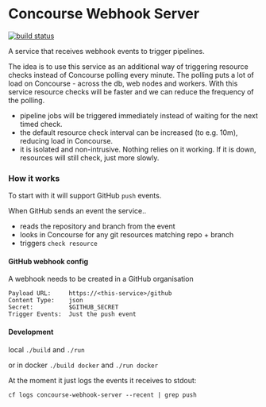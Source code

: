 # Concourse Webhook Server

<a href="https://concourse.halfpipe.io/teams/engineering-enablement/pipelines/concourse-webhook-server"><img src="http://badger.halfpipe.io/engineering-enablement/concourse-webhook-server" title="build status"></a>

A service that receives webhook events to trigger pipelines.

The idea is to use this service as an additional way of triggering resource checks instead of Concourse polling every minute. The polling puts a lot of load on Concourse - across the db, web nodes and workers. With this service resource checks will be faster and we can reduce the frequency of the polling.

* pipeline jobs will be triggered immediately instead of waiting for the next timed check.
* the default resource check interval can be increased (to e.g. 10m), reducing load in Concourse.
* it is isolated and non-intrusive. Nothing relies on it working. If it is down, resources will still check, just more slowly.


### How it works

To start with it will support GitHub `push` events.

When GitHub sends an event the service..
* reads the repository and branch from the event
* looks in Concourse for any git resources matching repo + branch
* triggers `check resource`

#### GitHub webhook config

A webhook needs to be created in a GitHub organisation
```
Payload URL:     https://<this-service>/github
Content Type:    json
Secret:          $GITHUB_SECRET
Trigger Events:  Just the push event
```


#### Development

local `./build` and `./run` 

or in docker `./build docker` and `./run docker`


At the moment it just logs the events it receives to stdout:

`cf logs concourse-webhook-server --recent | grep push`
